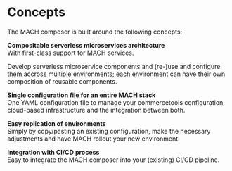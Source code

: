 # Concepts

The MACH composer is built around the following concepts:

**Compositable serverless microservices architecture**  
With first-class support for MACH services.

Develop serverless microservice components and (re-)use and configure them accross multiple environments; each environment can have their own composition of reusable components.
  
**Single configuration file for an entire MACH stack**  
One YAML configuration file to manage your commercetools configuration, cloud-based infrastructure and the integration between both.

**Easy replication of environments**  
Simply by copy/pasting an existing configuration, make the necessary adjustments and have MACH rollout your new environment.

**Integration with CI/CD process**  
Easy to integrate the MACH composer into your (existing) CI/CD pipeline.